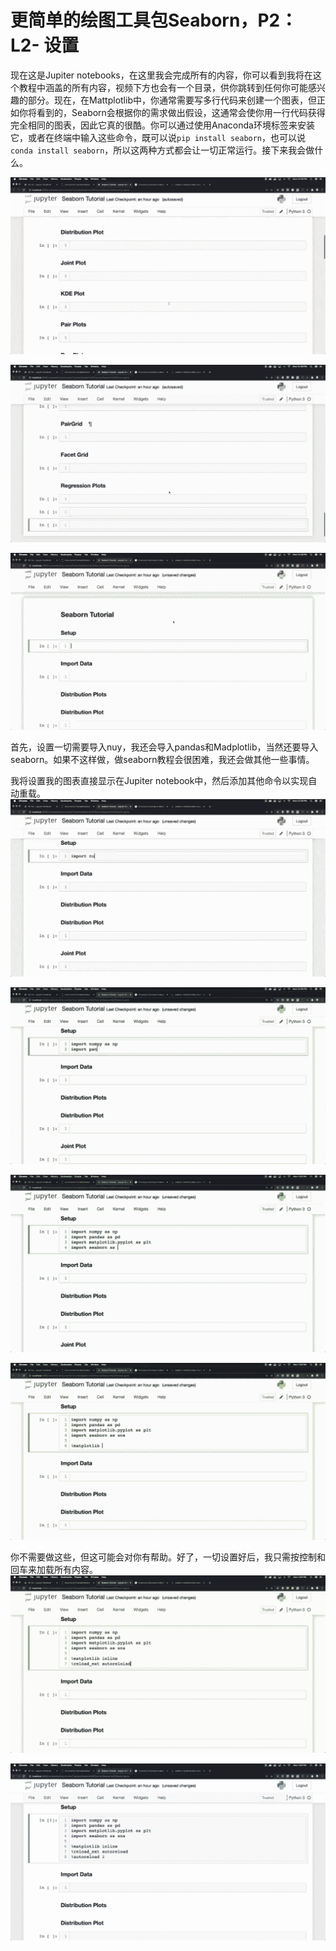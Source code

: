 # 更简单的绘图工具包Seaborn，P2：L2- 设置 

现在这是Jupiter notebooks，在这里我会完成所有的内容，你可以看到我将在这个教程中涵盖的所有内容，视频下方也会有一个目录，供你跳转到任何你可能感兴趣的部分。现在，在Mattplotlib中，你通常需要写多行代码来创建一个图表，但正如你将看到的，Seaborn会根据你的需求做出假设，这通常会使你用一行代码获得完全相同的图表，因此它真的很酷。你可以通过使用Anaconda环境标签来安装它，或者在终端中输入这些命令，既可以说`pip install seaborn`，也可以说`conda install seaborn`，所以这两种方式都会让一切正常运行。接下来我会做什么。

![](img/1f5782138b1dd6d829937e1517a2eda6_1.png)

![](img/1f5782138b1dd6d829937e1517a2eda6_2.png)

![](img/1f5782138b1dd6d829937e1517a2eda6_3.png)

首先，设置一切需要导入nuy，我还会导入pandas和Madplotlib，当然还要导入seaborn。如果不这样做，做seaborn教程会很困难，我还会做其他一些事情。

我将设置我的图表直接显示在Jupiter notebook中，然后添加其他命令以实现自动重载。![](img/1f5782138b1dd6d829937e1517a2eda6_5.png)

![](img/1f5782138b1dd6d829937e1517a2eda6_6.png)

![](img/1f5782138b1dd6d829937e1517a2eda6_7.png)

![](img/1f5782138b1dd6d829937e1517a2eda6_8.png)

你不需要做这些，但这可能会对你有帮助。好了，一切设置好后，我只需按控制和回车来加载所有内容。![](img/1f5782138b1dd6d829937e1517a2eda6_10.png)

![](img/1f5782138b1dd6d829937e1517a2eda6_11.png)
